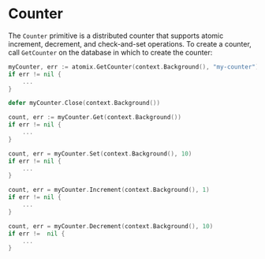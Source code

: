 <!--
SPDX-FileCopyrightText: 2019-present Open Networking Foundation <info@opennetworking.org>
SPDX-License-Identifier: Apache-2.0
-->

# Counter

The `Counter` primitive is a distributed counter that supports atomic increment, decrement,
and check-and-set operations. To create a counter, call `GetCounter` on the database in which
to create the counter:

```go
myCounter, err := atomix.GetCounter(context.Background(), "my-counter")
if err != nil {
	...
}

defer myCounter.Close(context.Background())
```

```go
count, err := myCounter.Get(context.Background())
if err != nil {
	...
}
```

```go
count, err = myCounter.Set(context.Background(), 10)
if err != nil {
	...
}
```

```go
count, err = myCounter.Increment(context.Background(), 1)
if err != nil {
	...
}
```

```go
count, err = myCounter.Decrement(context.Background(), 10)
if err !=  nil {
	...
}
```
